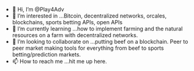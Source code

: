 - 👋 Hi, I’m @Play4Adv
- 👀 I’m interested in ...Bitcoin, decentralized networks, orcales, blockchains, sports betting APIs, open APIs
- 🌱 I’m currently learning ...how to implement farming and the natural resources on a farm with decentralized networks. 
- 💞️ I’m looking to collaborate on ...putting beef on a blockchain. Peer to peer market making tools for everything from beef to sports betting/prediction markets. 
- 📫 How to reach me ...hit me up here. 

<!---
Play4Adv/Play4Adv is a ✨ special ✨ repository because its `README.md` (this file) appears on your GitHub profile.
You can click the Preview link to take a look at your changes.
--->
